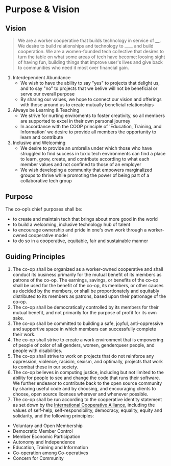# Purpose & Vision

## Vision

> We are a worker cooperative that builds technology in service of **\_\_**. We desire to build relationships and technology to \_\_\_\_ and build cooperation. We are a women-founded tech collective that desires to turn the table on what some areas of tech have become: loosing sight of having fun, building things that improve user's lives and give back to communities who need it most over financial gain.

1. Interdependent Abundance
   - We wish to have the ability to say "yes" to projects that delight us, and to say "no" to projects that we belive will not be beneficial or serve our overall purpose
   - By sharing our values, we hope to connect our vision and offerings with those around us to create mutually beneficial relationships
2. Always be Learning & Teaching
   - We strive for nurting enviroments to foster creativity, so all members are supported to excel in their own personal journey
   - In accordance with the COOP principle of 'Education, Training, and Information' we desire to provide all members the opportunity to learn and contribute
3. Inclusive and Welcoming
   - We desire to provide an umbrella under which those who have struggled to find success in toxic tech environments can find a place to learn, grow, create, and contribute according to what each member values and not confined to those of an employer
   - We wish developing a community that empowers marginalized groups to thrive while promoting the power of being part of a collaborative tech group

## Purpose

The co-op’s chief purposes shall be:

- to create and maintain tech that brings about more good in the world
- to build a welcoming, inclusive technology hub of talent
- to encourage ownership and pride in one's own work through a worker-owned cooperative model
- to do so in a cooperative, equitable, fair and sustainable manner

## Guiding Principles

1. The co-op shall be organized as a worker-owned cooperative and shall conduct its business primarily for the mutual benefit of its members as patrons of the co-op. The earnings, savings, or benefits of the co-op shall be used for the benefit of the co-op, its members, or other causes as decided by the members, or shall be proportionately and equitably distributed to its members as patrons, based upon their patronage of the co-op.
2. The co-op shall be democratically controlled by its members for their mutual benefit, and not primarily for the purpose of profit for its own sake.
3. The co-op shall be committed to building a safe, joyful, anti-oppressive and supportive space in which members can successfully complete their work.
4. The co-op shall strive to create a work environment that is empowering of people of color of all genders, women, genderqueer people, and people with disabilities.
5. The co-op shall strive to work on projects that do not reinforce any oppression, violence, racisim, sexism, and optimally, projects that work to combat these in our society.
6. The co-op believes in computing justice, including but not limited to the ability for people to see and change the code that runs their software. We further endeavor to contribute back to the open source community by sharing useful code and by choosing, and encouraging clients to choose, open source licenses wherever and whenever possible.
7. The co-op shall be run according to the cooperative identity statement as set down by the [International Cooperative Alliance](https://ica.coop/en/cooperatives/cooperative-identity), including the values of self-help, self-responsibility, democracy, equality, equity and solidarity, and the following principles:

- Voluntary and Open Membership
- Democratic Member Control
- Member Economic Participation
- Autonomy and Independence
- Education, Training and Information
- Co-operation among Co-operatives
- Concern for Community
